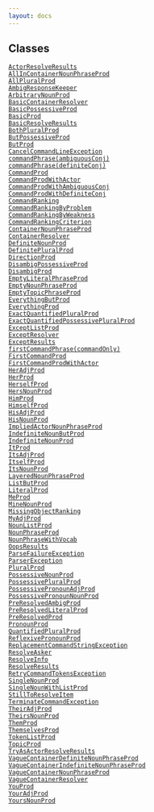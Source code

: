 ```yaml
---
layout: docs
---
```

## Classes

<a href="../object/ActorResolveResults.html#ActorResolveResults"
target="main"><code>ActorResolveResults</code></a>  
<a
href="../object/AllInContainerNounPhraseProd.html#AllInContainerNounPhraseProd"
target="main"><code>AllInContainerNounPhraseProd</code></a>  
<a href="../object/AllPluralProd.html#AllPluralProd"
target="main"><code>AllPluralProd</code></a>  
<a href="../object/AmbigResponseKeeper.html#AmbigResponseKeeper"
target="main"><code>AmbigResponseKeeper</code></a>  
<a href="../object/ArbitraryNounProd.html#ArbitraryNounProd"
target="main"><code>ArbitraryNounProd</code></a>  
<a href="../object/BasicContainerResolver.html#BasicContainerResolver"
target="main"><code>BasicContainerResolver</code></a>  
<a href="../object/BasicPossessiveProd.html#BasicPossessiveProd"
target="main"><code>BasicPossessiveProd</code></a>  
<a href="../object/BasicProd.html#BasicProd"
target="main"><code>BasicProd</code></a>  
<a href="../object/BasicResolveResults.html#BasicResolveResults"
target="main"><code>BasicResolveResults</code></a>  
<a href="../object/BothPluralProd.html#BothPluralProd"
target="main"><code>BothPluralProd</code></a>  
<a href="../object/ButPossessiveProd.html#ButPossessiveProd"
target="main"><code>ButPossessiveProd</code></a>  
<a href="../object/ButProd.html#ButProd"
target="main"><code>ButProd</code></a>  
<a
href="../object/CancelCommandLineException.html#CancelCommandLineException"
target="main"><code>CancelCommandLineException</code></a>  
<a
href="../object/commandPhrase(ambiguousConj).html#commandPhrase(ambiguousConj)"
target="main"><code>commandPhrase(ambiguousConj)</code></a>  
<a
href="../object/commandPhrase(definiteConj).html#commandPhrase(definiteConj)"
target="main"><code>commandPhrase(definiteConj)</code></a>  
<a href="../object/CommandProd.html#CommandProd"
target="main"><code>CommandProd</code></a>  
<a href="../object/CommandProdWithActor.html#CommandProdWithActor"
target="main"><code>CommandProdWithActor</code></a>  
<a
href="../object/CommandProdWithAmbiguousConj.html#CommandProdWithAmbiguousConj"
target="main"><code>CommandProdWithAmbiguousConj</code></a>  
<a
href="../object/CommandProdWithDefiniteConj.html#CommandProdWithDefiniteConj"
target="main"><code>CommandProdWithDefiniteConj</code></a>  
<a href="../object/CommandRanking.html#CommandRanking"
target="main"><code>CommandRanking</code></a>  
<a href="../object/CommandRankingByProblem.html#CommandRankingByProblem"
target="main"><code>CommandRankingByProblem</code></a>  
<a
href="../object/CommandRankingByWeakness.html#CommandRankingByWeakness"
target="main"><code>CommandRankingByWeakness</code></a>  
<a href="../object/CommandRankingCriterion.html#CommandRankingCriterion"
target="main"><code>CommandRankingCriterion</code></a>  
<a href="../object/ContainerNounPhraseProd.html#ContainerNounPhraseProd"
target="main"><code>ContainerNounPhraseProd</code></a>  
<a href="../object/ContainerResolver.html#ContainerResolver"
target="main"><code>ContainerResolver</code></a>  
<a href="../object/DefiniteNounProd.html#DefiniteNounProd"
target="main"><code>DefiniteNounProd</code></a>  
<a href="../object/DefinitePluralProd.html#DefinitePluralProd"
target="main"><code>DefinitePluralProd</code></a>  
<a href="../object/DirectionProd.html#DirectionProd"
target="main"><code>DirectionProd</code></a>  
<a href="../object/DisambigPossessiveProd.html#DisambigPossessiveProd"
target="main"><code>DisambigPossessiveProd</code></a>  
<a href="../object/DisambigProd.html#DisambigProd"
target="main"><code>DisambigProd</code></a>  
<a href="../object/EmptyLiteralPhraseProd.html#EmptyLiteralPhraseProd"
target="main"><code>EmptyLiteralPhraseProd</code></a>  
<a href="../object/EmptyNounPhraseProd.html#EmptyNounPhraseProd"
target="main"><code>EmptyNounPhraseProd</code></a>  
<a href="../object/EmptyTopicPhraseProd.html#EmptyTopicPhraseProd"
target="main"><code>EmptyTopicPhraseProd</code></a>  
<a href="../object/EverythingButProd.html#EverythingButProd"
target="main"><code>EverythingButProd</code></a>  
<a href="../object/EverythingProd.html#EverythingProd"
target="main"><code>EverythingProd</code></a>  
<a
href="../object/ExactQuantifiedPluralProd.html#ExactQuantifiedPluralProd"
target="main"><code>ExactQuantifiedPluralProd</code></a>  
<a
href="../object/ExactQuantifiedPossessivePluralProd.html#ExactQuantifiedPossessivePluralProd"
target="main"><code>ExactQuantifiedPossessivePluralProd</code></a>  
<a href="../object/ExceptListProd.html#ExceptListProd"
target="main"><code>ExceptListProd</code></a>  
<a href="../object/ExceptResolver.html#ExceptResolver"
target="main"><code>ExceptResolver</code></a>  
<a href="../object/ExceptResults.html#ExceptResults"
target="main"><code>ExceptResults</code></a>  
<a
href="../object/firstCommandPhrase(commandOnly).html#firstCommandPhrase(commandOnly)"
target="main"><code>firstCommandPhrase(commandOnly)</code></a>  
<a href="../object/FirstCommandProd.html#FirstCommandProd"
target="main"><code>FirstCommandProd</code></a>  
<a
href="../object/FirstCommandProdWithActor.html#FirstCommandProdWithActor"
target="main"><code>FirstCommandProdWithActor</code></a>  
<a href="../object/HerAdjProd.html#HerAdjProd"
target="main"><code>HerAdjProd</code></a>  
<a href="../object/HerProd.html#HerProd"
target="main"><code>HerProd</code></a>  
<a href="../object/HerselfProd.html#HerselfProd"
target="main"><code>HerselfProd</code></a>  
<a href="../object/HersNounProd.html#HersNounProd"
target="main"><code>HersNounProd</code></a>  
<a href="../object/HimProd.html#HimProd"
target="main"><code>HimProd</code></a>  
<a href="../object/HimselfProd.html#HimselfProd"
target="main"><code>HimselfProd</code></a>  
<a href="../object/HisAdjProd.html#HisAdjProd"
target="main"><code>HisAdjProd</code></a>  
<a href="../object/HisNounProd.html#HisNounProd"
target="main"><code>HisNounProd</code></a>  
<a
href="../object/ImpliedActorNounPhraseProd.html#ImpliedActorNounPhraseProd"
target="main"><code>ImpliedActorNounPhraseProd</code></a>  
<a href="../object/IndefiniteNounButProd.html#IndefiniteNounButProd"
target="main"><code>IndefiniteNounButProd</code></a>  
<a href="../object/IndefiniteNounProd.html#IndefiniteNounProd"
target="main"><code>IndefiniteNounProd</code></a>  
<a href="../object/ItProd.html#ItProd"
target="main"><code>ItProd</code></a>  
<a href="../object/ItsAdjProd.html#ItsAdjProd"
target="main"><code>ItsAdjProd</code></a>  
<a href="../object/ItselfProd.html#ItselfProd"
target="main"><code>ItselfProd</code></a>  
<a href="../object/ItsNounProd.html#ItsNounProd"
target="main"><code>ItsNounProd</code></a>  
<a href="../object/LayeredNounPhraseProd.html#LayeredNounPhraseProd"
target="main"><code>LayeredNounPhraseProd</code></a>  
<a href="../object/ListButProd.html#ListButProd"
target="main"><code>ListButProd</code></a>  
<a href="../object/LiteralProd.html#LiteralProd"
target="main"><code>LiteralProd</code></a>  
<a href="../object/MeProd.html#MeProd"
target="main"><code>MeProd</code></a>  
<a href="../object/MineNounProd.html#MineNounProd"
target="main"><code>MineNounProd</code></a>  
<a href="../object/MissingObjectRanking.html#MissingObjectRanking"
target="main"><code>MissingObjectRanking</code></a>  
<a href="../object/MyAdjProd.html#MyAdjProd"
target="main"><code>MyAdjProd</code></a>  
<a href="../object/NounListProd.html#NounListProd"
target="main"><code>NounListProd</code></a>  
<a href="../object/NounPhraseProd.html#NounPhraseProd"
target="main"><code>NounPhraseProd</code></a>  
<a href="../object/NounPhraseWithVocab.html#NounPhraseWithVocab"
target="main"><code>NounPhraseWithVocab</code></a>  
<a href="../object/OopsResults.html#OopsResults"
target="main"><code>OopsResults</code></a>  
<a href="../object/ParseFailureException.html#ParseFailureException"
target="main"><code>ParseFailureException</code></a>  
<a href="../object/ParserException.html#ParserException"
target="main"><code>ParserException</code></a>  
<a href="../object/PluralProd.html#PluralProd"
target="main"><code>PluralProd</code></a>  
<a href="../object/PossessiveNounProd.html#PossessiveNounProd"
target="main"><code>PossessiveNounProd</code></a>  
<a href="../object/PossessivePluralProd.html#PossessivePluralProd"
target="main"><code>PossessivePluralProd</code></a>  
<a
href="../object/PossessivePronounAdjProd.html#PossessivePronounAdjProd"
target="main"><code>PossessivePronounAdjProd</code></a>  
<a
href="../object/PossessivePronounNounProd.html#PossessivePronounNounProd"
target="main"><code>PossessivePronounNounProd</code></a>  
<a href="../object/PreResolvedAmbigProd.html#PreResolvedAmbigProd"
target="main"><code>PreResolvedAmbigProd</code></a>  
<a href="../object/PreResolvedLiteralProd.html#PreResolvedLiteralProd"
target="main"><code>PreResolvedLiteralProd</code></a>  
<a href="../object/PreResolvedProd.html#PreResolvedProd"
target="main"><code>PreResolvedProd</code></a>  
<a href="../object/PronounProd.html#PronounProd"
target="main"><code>PronounProd</code></a>  
<a href="../object/QuantifiedPluralProd.html#QuantifiedPluralProd"
target="main"><code>QuantifiedPluralProd</code></a>  
<a href="../object/ReflexivePronounProd.html#ReflexivePronounProd"
target="main"><code>ReflexivePronounProd</code></a>  
<a
href="../object/ReplacementCommandStringException.html#ReplacementCommandStringException"
target="main"><code>ReplacementCommandStringException</code></a>  
<a href="../object/ResolveAsker.html#ResolveAsker"
target="main"><code>ResolveAsker</code></a>  
<a href="../object/ResolveInfo.html#ResolveInfo"
target="main"><code>ResolveInfo</code></a>  
<a href="../object/ResolveResults.html#ResolveResults"
target="main"><code>ResolveResults</code></a>  
<a
href="../object/RetryCommandTokensException.html#RetryCommandTokensException"
target="main"><code>RetryCommandTokensException</code></a>  
<a href="../object/SingleNounProd.html#SingleNounProd"
target="main"><code>SingleNounProd</code></a>  
<a href="../object/SingleNounWithListProd.html#SingleNounWithListProd"
target="main"><code>SingleNounWithListProd</code></a>  
<a href="../object/StillToResolveItem.html#StillToResolveItem"
target="main"><code>StillToResolveItem</code></a>  
<a
href="../object/TerminateCommandException.html#TerminateCommandException"
target="main"><code>TerminateCommandException</code></a>  
<a href="../object/TheirAdjProd.html#TheirAdjProd"
target="main"><code>TheirAdjProd</code></a>  
<a href="../object/TheirsNounProd.html#TheirsNounProd"
target="main"><code>TheirsNounProd</code></a>  
<a href="../object/ThemProd.html#ThemProd"
target="main"><code>ThemProd</code></a>  
<a href="../object/ThemselvesProd.html#ThemselvesProd"
target="main"><code>ThemselvesProd</code></a>  
<a href="../object/TokenListProd.html#TokenListProd"
target="main"><code>TokenListProd</code></a>  
<a href="../object/TopicProd.html#TopicProd"
target="main"><code>TopicProd</code></a>  
<a
href="../object/TryAsActorResolveResults.html#TryAsActorResolveResults"
target="main"><code>TryAsActorResolveResults</code></a>  
<a
href="../object/VagueContainerDefiniteNounPhraseProd.html#VagueContainerDefiniteNounPhraseProd"
target="main"><code>VagueContainerDefiniteNounPhraseProd</code></a>  
<a
href="../object/VagueContainerIndefiniteNounPhraseProd.html#VagueContainerIndefiniteNounPhraseProd"
target="main"><code>VagueContainerIndefiniteNounPhraseProd</code></a>  
<a
href="../object/VagueContainerNounPhraseProd.html#VagueContainerNounPhraseProd"
target="main"><code>VagueContainerNounPhraseProd</code></a>  
<a href="../object/VagueContainerResolver.html#VagueContainerResolver"
target="main"><code>VagueContainerResolver</code></a>  
<a href="../object/YouProd.html#YouProd"
target="main"><code>YouProd</code></a>  
<a href="../object/YourAdjProd.html#YourAdjProd"
target="main"><code>YourAdjProd</code></a>  
<a href="../object/YoursNounProd.html#YoursNounProd"
target="main"><code>YoursNounProd</code></a>  

